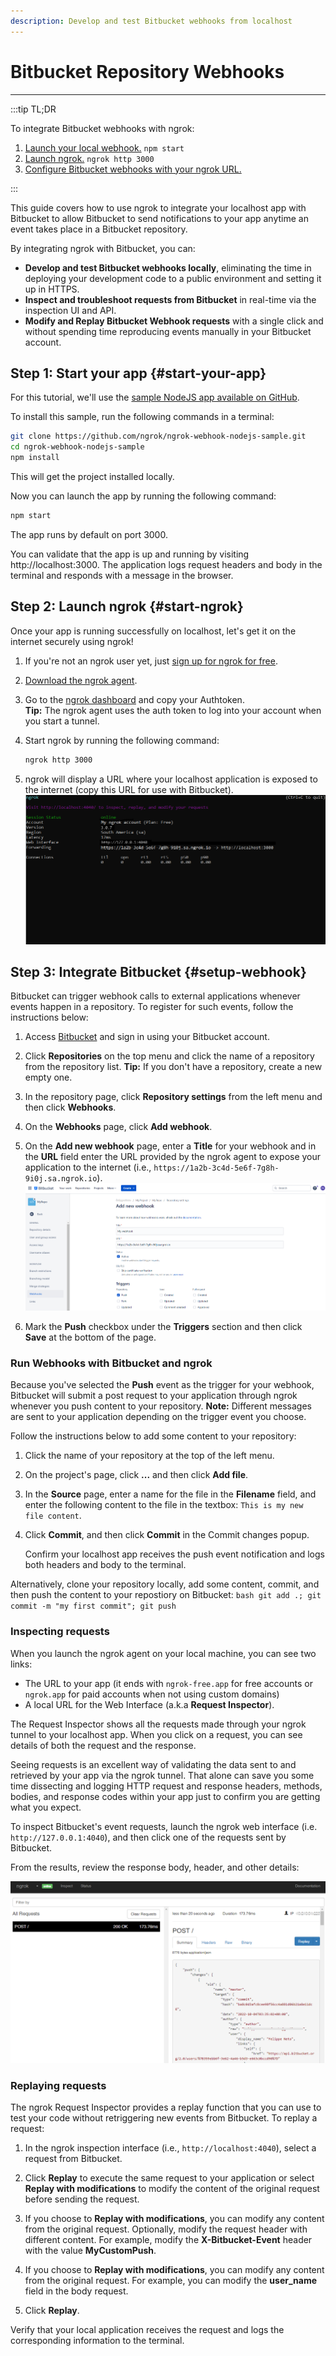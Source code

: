 ```yaml
---
description: Develop and test Bitbucket webhooks from localhost
---
```


# Bitbucket Repository Webhooks
------------

:::tip TL;DR

To integrate Bitbucket webhooks with ngrok:
1. [Launch your local webhook.](#start-your-app) `npm start`
1. [Launch ngrok.](#start-ngrok) `ngrok http 3000`
1. [Configure Bitbucket webhooks with your ngrok URL.](#setup-webhook)

:::

This guide covers how to use ngrok to integrate your localhost app with Bitbucket to allow Bitbucket to send notifications to your app anytime an event takes place in a Bitbucket repository.

By integrating ngrok with Bitbucket, you can:

- **Develop and test Bitbucket webhooks locally**, eliminating the time in deploying your development code to a public environment and setting it up in HTTPS.
- **Inspect and troubleshoot requests from Bitbucket** in real-time via the inspection UI and API.
- **Modify and Replay Bitbucket Webhook requests** with a single click and without spending time reproducing events manually in your Bitbucket account.


## **Step 1**: Start your app {#start-your-app}

For this tutorial, we'll use the [sample NodeJS app available on GitHub](https://github.com/ngrok/ngrok-webhook-nodejs-sample). 

To install this sample, run the following commands in a terminal:

```bash
git clone https://github.com/ngrok/ngrok-webhook-nodejs-sample.git
cd ngrok-webhook-nodejs-sample
npm install
```

This will get the project installed locally.

Now you can launch the app by running the following command: 

```bash
npm start
```

The app runs by default on port 3000. 

You can validate that the app is up and running by visiting http://localhost:3000. The application logs request headers and body in the terminal and responds with a message in the browser.


## **Step 2**: Launch ngrok {#start-ngrok}

Once your app is running successfully on localhost, let's get it on the internet securely using ngrok! 

1. If you're not an ngrok user yet, just [sign up for ngrok for free](https://ngrok.com/signup).
1. [Download the ngrok agent](https://ngrok.com/download).
1. Go to the [ngrok dashboard](https://dashboard.ngrok.com) and copy your Authtoken. <br />
    **Tip:** The ngrok agent uses the auth token to log into your account when you start a tunnel.
1. Start ngrok by running the following command:

    ```bash
    ngrok http 3000
    ```
    
1. ngrok will display a URL where your localhost application is exposed to the internet (copy this URL for use with Bitbucket).
    ![ngrok agent running](/img/integrations/launch_ngrok_tunnel.png)


## **Step 3**: Integrate  Bitbucket {#setup-webhook}

Bitbucket can trigger webhook calls to external applications whenever events happen in a repository. To register for such events, follow the instructions below:

1. Access [Bitbucket](https://bitbucket.com/) and sign in using your Bitbucket account.

1. Click **Repositories** on the top menu and click the name of a repository from the repository list.
    **Tip:** If you don't have a repository, create a new empty one.

1. In the repository page, click **Repository settings** from the left menu and then click **Webhooks**.

1. On the **Webhooks** page, click **Add webhook**.

1. On the **Add new webhook** page, enter a **Title** for your webhook and in the **URL** field enter the URL provided by the ngrok agent to expose your application to the internet (i.e., `https://1a2b-3c4d-5e6f-7g8h-9i0j.sa.ngrok.io`).
    ![URL](img/ngrok_url_configuration_bitbucket.png)

1. Mark the **Push** checkbox under the **Triggers** section and then click **Save** at the bottom of the page.


### Run Webhooks with Bitbucket and ngrok

Because you've selected the **Push** event as the trigger for your webhook, Bitbucket will submit a post request to your application through ngrok whenever you push content to your repository.
    **Note:** Different messages are sent to your application depending on the trigger event you choose.

Follow the instructions below to add some content to your repository:

1. Click the name of your repository at the top of the left menu.

1. On the project's page, click **...** and then click **Add file**.

1. In the **Source** page, enter a name for the file in the **Filename** field, and enter the following content to the file in the textbox:
    `This is my new file content`.

1. Click **Commit**, and then click **Commit** in the Commit changes popup.

    Confirm your localhost app receives the push event notification and logs both headers and body to the terminal.

Alternatively, clone your repository locally, add some content, commit, and then push the content to your repostiory on Bitbucket:
    ```bash
    git add .; git commit -m "my first commit"; git push
    ```


### Inspecting requests

When you launch the ngrok agent on your local machine, you can see two links: 

* The URL to your app (it ends with `ngrok-free.app` for free accounts or `ngrok.app` for paid accounts when not using custom domains)
* A local URL for the Web Interface (a.k.a **Request Inspector**).

The Request Inspector shows all the requests made through your ngrok tunnel to your localhost app. When you click on a request, you can see details of both the request and the response.

Seeing requests is an excellent way of validating the data sent to and retrieved by your app via the ngrok tunnel. That alone can save you some time dissecting and logging HTTP request and response headers, methods, bodies, and response codes within your app just to confirm you are getting what you expect.

To inspect Bitbucket's event requests, launch the ngrok web interface (i.e. `http://127.0.0.1:4040`), and then click one of the requests sent by Bitbucket.

From the results, review the response body, header, and other details:

![ngrok Request Inspector](img/ngrok_introspection_bitbucket_hooks.png)


### Replaying requests

The ngrok Request Inspector provides a replay function that you can use to test your code without retriggering new events from Bitbucket. To replay a request:

1. In the ngrok inspection interface (i.e., `http://localhost:4040`), select a request from Bitbucket.

1. Click **Replay** to execute the same request to your application or select **Replay with modifications** to modify the content of the original request before sending the request.

1. If you choose to **Replay with modifications**, you can modify any content from the original request. Optionally, modify the request header with different content. For example, modify the **X-Bitbucket-Event** header with the value **MyCustomPush**.

1. If you choose to **Replay with modifications**, you can modify any content from the original request. For example, you can modify the **user_name** field in the body request.

1. Click **Replay**.

Verify that your local application receives the request and logs the corresponding information to the terminal.
